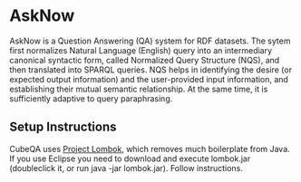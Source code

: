 # AskNow

AskNow is a Question Answering (QA) system for RDF datasets. 
The sytem first normalizes Natural Language (English) query into an intermediary canonical syntactic form, called Normalized Query Structure (NQS), and then translated into SPARQL queries. 
NQS helps in identifying the desire (or expected output information) and the user-provided input information, and establishing their mutual semantic relationship. 
At the same time, it is sufficiently adaptive to query paraphrasing.

## Setup Instructions
CubeQA uses [Project Lombok](http://projectlombok.org/), which removes much boilerplate from Java. If you use Eclipse you need to download and execute lombok.jar (doubleclick it, or run java -jar lombok.jar). Follow instructions.
